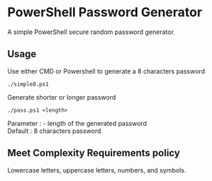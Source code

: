 # PowerShell Password Generator

A simple PowerShell secure random password generator.
## Usage

Use either CMD or Powershell to generate a 8 characters password

```shell
./simple8.ps1
```

Generate shorter or longer password

```shell
./pass.ps1 <length>
```
Parameter : <length> - length of the generated password \
Default : 8 characters password
## Meet Complexity Requirements policy

 Lowercase letters, uppercase letters, numbers, and symbols.